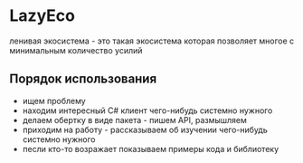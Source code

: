 # LazyEco

ленивая экосистема - это такая экосистема которая позволяет многое с минимальным количество усилий

## Порядок использования

* ищем проблему
* находим интересный C# клиент чего-нибудь системно нужного
* делаем обертку в виде пакета - пишем API, размышляем
* приходим на работу - рассказываем об изучении чего-нибудь системно нужного
* песли кто-то возражает показываем примеры кода и библиотеку

